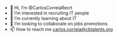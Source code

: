 - 👋 Hi, I’m @CarlosCorreiaRecrt
- 👀 I’m interested in recruiting IT people
- 🌱 I’m currently learning about IT
- 💞️ I’m looking to collaborate on jobs promotions
- 📫 How to reach me carlos.correia@cbtalents.org

<!---
CarlosCorreiaRecrt/CarlosCorreiaRecrt is a ✨ special ✨ repository because its `README.md` (this file) appears on your GitHub profile.
You can click the Preview link to take a look at your changes.
--->
